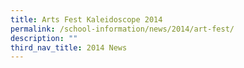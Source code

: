 ```yaml
---
title: Arts Fest Kaleidoscope 2014
permalink: /school-information/news/2014/art-fest/
description: ""
third_nav_title: 2014 News
---
```

